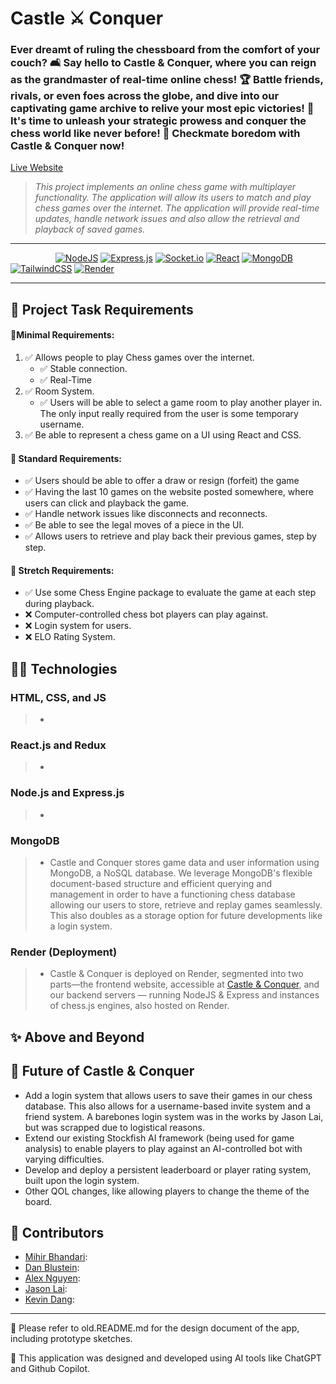# Castle ⚔️ Conquer

### **Ever dreamt of ruling the chessboard from the comfort of your couch? 🛋️ Say hello to Castle & Conquer, where you can reign as the grandmaster of real-time online chess! 🏆 Battle friends, rivals, or even foes across the globe, and dive into our captivating game archive to relive your most epic victories! 🌟 It's time to unleash your strategic prowess and conquer the chess world like never before! 🎉 Checkmate boredom with Castle & Conquer now!**

[Live Website](https://jamdk-chess-frontend.onrender.com/)

>_This project implements an online chess game with multiplayer functionality. The application will allow its users to match and play chess games over the internet. The application will provide real-time updates, handle network issues and also allow the retrieval and playback of saved games._

---

&emsp; &emsp; &emsp; &emsp; [![NodeJS](https://img.shields.io/badge/node.js-6DA55F?style=for-the-badge&logo=node.js&logoColor=white)](https://nodejs.org/) [![Express.js](https://img.shields.io/badge/express.js-%23404d59.svg?style=for-the-badge&logo=express&logoColor=%2361DAFB)](https://expressjs.com/) [![Socket.io](https://img.shields.io/badge/Socket.io-black?style=for-the-badge&logo=socket.io&badgeColor=010101)](https://socket.io/) [![React](https://img.shields.io/badge/react-%2320232a.svg?style=for-the-badge&logo=react&logoColor=%2361DAFB)](https://react.dev/) [![MongoDB](https://img.shields.io/badge/MongoDB-%234ea94b.svg?style=for-the-badge&logo=mongodb&logoColor=white)](https://www.mongodb.com/) [![TailwindCSS](https://img.shields.io/badge/tailwindcss-%2338B2AC.svg?style=for-the-badge&logo=tailwind-css&logoColor=white)](https://tailwindcss.com/) [![Render](https://img.shields.io/badge/Render-%46E3B7.svg?style=for-the-badge&logo=render&logoColor=white)](https://render.com/)

---
 
## 📝 Project Task Requirements

#### 🎯Minimal Requirements:
1. ✅ Allows people to play Chess games over the internet.
	-   ✅ Stable connection.
	-   ✅ Real-Time
2. ✅ Room System.
	-   ✅ Users will be able to select a game room to play another player in. The only input really required from the user is some temporary username.
3. ✅ Be able to represent a chess game on a UI using React and CSS.
#### 🎯 Standard Requirements:
   - ✅ Users should be able to offer a draw or resign (forfeit) the game
-   ✅ Having the last 10 games on the website posted somewhere, where users can click and playback the game.
-   ✅ Handle network issues like disconnects and reconnects.
-   ✅ Be able to see the legal moves of a piece in the UI.
-   ✅ Allows users to retrieve and play back their previous games, step by step.
#### 🎯 Stretch Requirements:
-   ✅ Use some Chess Engine package to evaluate the game at each step during playback.
-   ❌ Computer-controlled chess bot players can play against.
-   ❌ Login system for users.
-   ❌ ELO Rating System.

## 🧑‍💻 Technologies

 ### **HTML, CSS, and JS**
> -
 ### **React.js and Redux**
> -
 ### **Node.js and Express.js**
> - 
 ### **MongoDB**
> - Castle and Conquer stores game data and user information using MongoDB, a NoSQL database. We leverage MongoDB's flexible document-based structure and efficient querying and management in order to have a functioning chess database allowing our users to store, retrieve and replay games seamlessly. This also doubles as a storage option for future developments like a login system.
 ### **Render (Deployment)**
> - Castle & Conquer is deployed on Render, segmented into two parts—the frontend website, accessible at [Castle & Conquer](https://jamdk-chess-frontend.onrender.com/), and our backend servers — running NodeJS & Express and instances of chess.js engines, also hosted on Render.

## ✨ Above and Beyond

## 🔮 Future of Castle & Conquer
- Add a login system that allows users to save their games in our chess database. This also allows for a username-based invite system and a friend system. A barebones login system was in the works by Jason Lai, but was scrapped due to logistical reasons.
- Extend our existing Stockfish AI framework (being used for game analysis) to enable players to play against an AI-controlled bot with varying difficulties.
- Develop and deploy a persistent leaderboard or player rating system, built upon the login system.
- Other QOL changes, like allowing players to change the theme of the board.

## 🌟 Contributors

- [Mihir Bhandari](https://github.com/VexMihir): 
- [Dan Blustein](https://github.com/wallstarr): 
- [Alex Nguyen](https://github.com/AlexNgGit): 
- [Jason Lai](https://github.com/jason0770): 
- [Kevin Dang](https://github.com/kdang243): 

---

📣 Please refer to old.README.md for the design document of the app, including prototype sketches.

📣 This application was designed and developed using AI tools like ChatGPT and Github Copilot.
